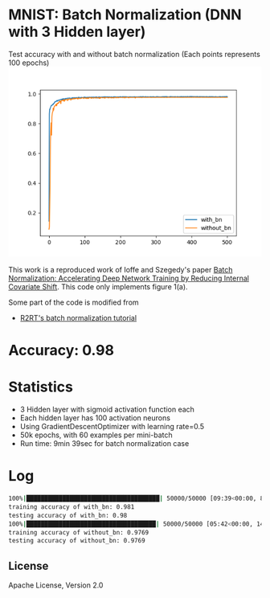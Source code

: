 # MNIST: Batch Normalization  (DNN with 3 Hidden layer)

Test accuracy with and without batch normalization (Each points represents 100 epochs)
![N|Solid](https://github.com/Brandon-HY-Lin/deep_learning_comparision/blob/master/datasets/MNINST/dnn_3_hidden_layers_with_batch_normalization/batch_normalization_fig_1a.png?raw=true)

This work is a reproduced work of Ioffe and Szegedy's paper [Batch Normalization: Accelerating Deep Network Training by Reducing Internal Covariate Shift](https://arxiv.org/abs/1502.03167). This code only implements figure 1(a).

Some part of the code is modified from
* [R2RT's batch normalization tutorial](https://www.tensorflow.org/versions/r1.1/get_started/mnist/beginner://r2rt.com/implementing-batch-normalization-in-tensorflow.html)

# Accuracy: 0.98
# Statistics
* 3 Hidden layer with sigmoid activation function each
* Each hidden layer has 100 activation neurons
* Using GradientDescentOptimizer with learning rate=0.5
* 50k epochs, with 60 examples per mini-batch
* Run time: 9min 39sec for batch normalization case

# Log
```sh
100%|█████████████████████████████████████| 50000/50000 [09:39<00:00, 86.22it/s]
training accuracy of with_bn: 0.981
testing accuracy of with_bn: 0.98
100%|████████████████████████████████████| 50000/50000 [05:42<00:00, 146.04it/s]
training accuracy of without_bn: 0.9769
testing accuracy of without_bn: 0.9769
```


License
----

Apache License, Version 2.0 

